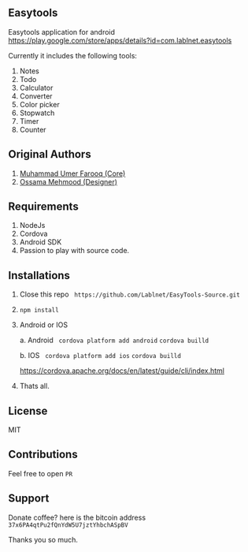 ## Easytools
Easytools application for android https://play.google.com/store/apps/details?id=com.lablnet.easytools

Currently it includes the following tools:  
1. Notes  
2. Todo  
3. Calculator  
4. Converter  
5. Color picker  
6. Stopwatch  
7. Timer  
8. Counter

## Original Authors
1. [Muhammad Umer Farooq (Core)](https://github.com/Lablnet)
2. [Ossama Mehmood (Designer)](https://github.com/ossamamehmood)

## Requirements
1. NodeJs
2. Cordova
3. Android SDK
4. Passion to play with source code.

## Installations
1. Close this repo
	``` https://github.com/Lablnet/EasyTools-Source.git```
2. ```npm install```
3. Android or IOS

	a. Android
			``` cordova platform add android```
			```cordova builld```

	b. IOS
			``` cordova platform add ios```
			```cordova builld```
	
	https://cordova.apache.org/docs/en/latest/guide/cli/index.html

4. Thats all.

## License
MIT

## Contributions
Feel free to open `PR`

## Support
Donate coffee?
here is the bitcoin address
	```37x6PA4qtPu2fQnYdW5U7jztYhbchASpBV```

Thanks you so much.
